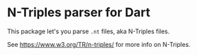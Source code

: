 # N-Triples parser for Dart

This package let's you parse `.nt` files, aka N-Triples files.

See https://www.w3.org/TR/n-triples/ for more info on N-Triples.
